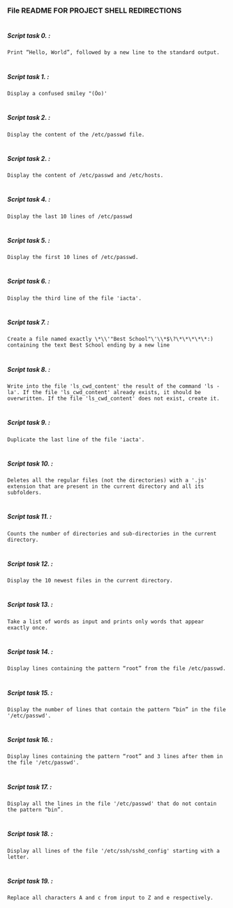 ### File README FOR PROJECT SHELL REDIRECTIONS
#
#
##### Script task 0. :
	Print “Hello, World”, followed by a new line to the standard output.
#
##### Script task 1. :
	Display a confused smiley "(Ôo)'
#
##### Script task 2. :
	Display the content of the /etc/passwd file.
#
##### Script task 2. :
	Display the content of /etc/passwd and /etc/hosts.
#
##### Script task 4. :
	Display the last 10 lines of /etc/passwd
#
##### Script task 5. :
	Display the first 10 lines of /etc/passwd.
#
##### Script task 6. :
	Display the third line of the file 'iacta'.
#
##### Script task 7. :
	Create a file named exactly \*\\'"Best School"\'\\*$\?\*\*\*\*\*:) containing the text Best School ending by a new line
#
##### Script task 8. :
	Write into the file 'ls_cwd_content' the result of the command 'ls -la'. If the file 'ls_cwd_content' already exists, it should be overwritten. If the file 'ls_cwd_content' does not exist, create it.
#
##### Script task 9. :
	Duplicate the last line of the file 'iacta'.
#
##### Script task 10. :
	Deletes all the regular files (not the directories) with a '.js' extension that are present in the current directory and all its subfolders.
#
##### Script task 11. :
	Counts the number of directories and sub-directories in the current directory.
#
##### Script task 12. :
	Display the 10 newest files in the current directory.
#
##### Script task 13. :
	Take a list of words as input and prints only words that appear exactly once.
#
##### Script task 14. :
	Display lines containing the pattern “root” from the file /etc/passwd.
#
##### Script task 15. :
	Display the number of lines that contain the pattern “bin” in the file '/etc/passwd'.
#
##### Script task 16. :
	Display lines containing the pattern “root” and 3 lines after them in the file '/etc/passwd'.
#
##### Script task 17. :
	Display all the lines in the file '/etc/passwd' that do not contain the pattern “bin”.
#
##### Script task 18. :
	Display all lines of the file '/etc/ssh/sshd_config' starting with a letter.
#
##### Script task 19. :
	Replace all characters A and c from input to Z and e respectively.
